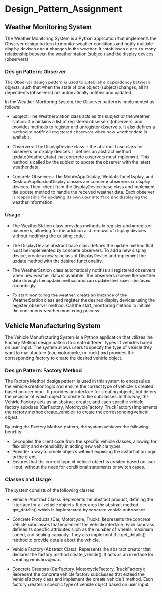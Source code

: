 # Design_Pattern_Assignment

## Weather Monitoring System
The Weather Monitoring System is a Python application that implements the Observer design pattern to monitor weather conditions and notify multiple display devices about changes in the weather. It establishes a one-to-many relationship between the weather station (subject) and the display devices (observers).

### Design Pattern: Observer
The Observer design pattern is used to establish a dependency between objects, such that when the state of one object (subject) changes, all its dependents (observers) are automatically notified and updated.

In the Weather Monitoring System, the Observer pattern is implemented as follows:

- Subject: The WeatherStation class acts as the subject or the weather station. It maintains a list of registered observers (observers) and provides methods to register and unregister observers. It also defines a method to notify all registered observers when new weather data is available.

- Observers: The DisplayDevice class is the abstract base class for observers or display devices. It defines an abstract method update(weather_data) that concrete observers must implement. This method is called by the subject to update the observer with the latest weather data.

- Concrete Observers: The MobileAppDisplay, WebInterfaceDisplay, and DesktopApplicationDisplay classes are concrete observers or display devices. They inherit from the DisplayDevice base class and implement the update method to handle the received weather data. Each observer is responsible for updating its own user interface and displaying the weather information.

### Usage
- The WeatherStation class provides methods to register and unregister observers, allowing for the addition and removal of display devices without modifying the existing code.

- The DisplayDevice abstract base class defines the update method that must be implemented by concrete observers. To add a new display device, create a new subclass of DisplayDevice and implement the update method with the desired functionality.

- The WeatherStation class automatically notifies all registered observers when new weather data is available. The observers receive the weather data through the update method and can update their user interfaces accordingly.

- To start monitoring the weather, create an instance of the WeatherStation class and register the desired display devices using the register_observer method. Call the start_monitoring method to initiate the continuous weather monitoring process.


## Vehicle Manufacturing System
The Vehicle Manufacturing System is a Python application that utilizes the Factory Method design pattern to create different types of vehicles based on user input. The system allows users to specify the type of vehicle they want to manufacture (car, motorcycle, or truck) and provides the corresponding factory to create the desired vehicle object.

### Design Pattern: Factory Method
The Factory Method design pattern is used in this system to encapsulate the vehicle creation logic and ensure the correct type of vehicle is created based on user input. It provides an interface for creating objects, but defers the decision of which object to create to the subclasses. In this way, the Vehicle Factory acts as an abstract creator, and each specific vehicle factory subclass (CarFactory, MotorcycleFactory, TruckFactory) implements the factory method create_vehicle() to create the corresponding vehicle object.

By using the Factory Method pattern, the system achieves the following benefits:

 - Decouples the client code from the specific vehicle classes, allowing for flexibility and extensibility in adding new vehicle types.
- Provides a way to create objects without exposing the instantiation logic to the client.
- Ensures that the correct type of vehicle object is created based on user input, without the need for conditional statements or switch cases.

### Classes and Usage

The system consists of the following classes:

- Vehicle (Abstract Class): Represents the abstract product, defining the interface for all vehicle objects. It declares the abstract method get_details() which is implemented by concrete vehicle subclasses.

- Concrete Products (Car, Motorcycle, Truck): Represents the concrete vehicle subclasses that implement the Vehicle interface. Each subclass defines its specific attributes such as the number of wheels, maximum speed, and seating capacity. They also implement the get_details() method to provide details about the vehicle.

- Vehicle Factory (Abstract Class): Represents the abstract creator that declares the factory method create_vehicle(). It acts as an interface for creating vehicle objects.

- Concrete Creators (CarFactory, MotorcycleFactory, TruckFactory): Represent the concrete vehicle factory subclasses that extend the VehicleFactory class and implement the create_vehicle() method. Each factory creates a specific type of vehicle object based on user input.
